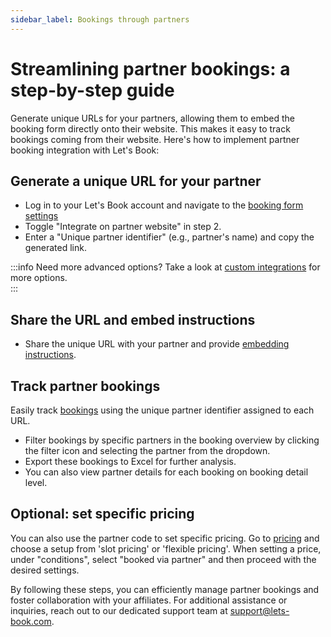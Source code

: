 ```yaml
---
sidebar_label: Bookings through partners
---
```


# Streamlining partner bookings: a step-by-step guide

Generate unique URLs for your partners, allowing them to embed the booking form directly onto their website. This makes it easy to track bookings coming from their website. Here's how to implement partner booking integration with Let's Book:

## Generate a unique URL for your partner

- Log in to your Let's Book account and navigate to the [booking form settings](https://dashboard.letsbook.app/booking-form/integration-instructions)
- Toggle "Integrate on partner website" in step 2.
- Enter a "Unique partner identifier" (e.g., partner's name) and copy the generated link.

:::info
Need more advanced options? Take a look at [custom integrations](./advanced-integration.md) for more options.  
:::

## Share the URL and embed instructions

- Share the unique URL with your partner and provide [embedding instructions](../booking-form/add-to-website.mdx). 

## Track partner bookings

Easily track [bookings](https://dashboard.letsbook.app/bookings) using the unique partner identifier assigned to each URL.

- Filter bookings by specific partners in the booking overview by clicking the filter icon and selecting the partner from the dropdown.
- Export these bookings to Excel for further analysis.
- You can also view partner details for each booking on booking detail level.

## Optional: set specific pricing

You can also use the partner code to set specific pricing. Go to [pricing](https://dashboard.letsbook.app/pricing) and choose a setup from 'slot pricing' or 'flexible pricing'. When setting a price, under "conditions", select "booked via partner" and then proceed with the desired settings.

By following these steps, you can efficiently manage partner bookings and foster collaboration with your affiliates. For additional assistance or inquiries, reach out to our dedicated support team at support@lets-book.com.